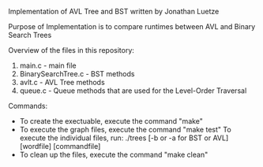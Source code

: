Implementation of AVL Tree and BST written by Jonathan Luetze

Purpose of Implementation is to compare runtimes between AVL and Binary Search Trees

Overview of the files in this repository:

1. main.c - main file
2. BinarySearchTree.c - BST methods
3. avlt.c - AVL Tree methods
4. queue.c - Queue methods that are used for the Level-Order Traversal

Commands:
- To create the exectuable, execute the command "make"
- To execute the graph files, execute the command "make test"
  To execute the individual files, run:  ./trees [-b or -a for BST or AVL] [wordfile] [commandfile]
- To clean up the files, execute the command "make clean"
